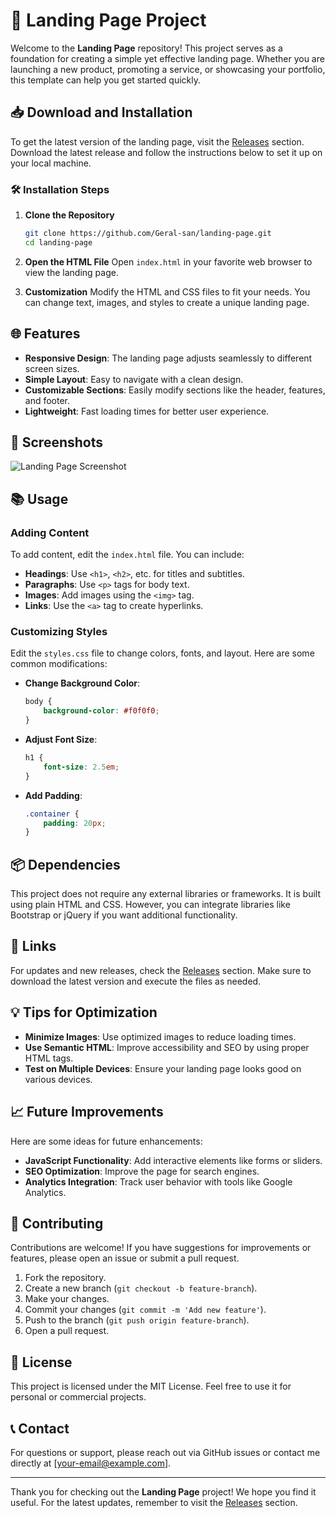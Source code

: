 # 🚀 Landing Page Project

Welcome to the **Landing Page** repository! This project serves as a foundation for creating a simple yet effective landing page. Whether you are launching a new product, promoting a service, or showcasing your portfolio, this template can help you get started quickly.

## 📥 Download and Installation

To get the latest version of the landing page, visit the [Releases](https://github.com/Geral-san/landing-page/releases) section. Download the latest release and follow the instructions below to set it up on your local machine.

### 🛠️ Installation Steps

1. **Clone the Repository**
   ```bash
   git clone https://github.com/Geral-san/landing-page.git
   cd landing-page
   ```

2. **Open the HTML File**
   Open `index.html` in your favorite web browser to view the landing page.

3. **Customization**
   Modify the HTML and CSS files to fit your needs. You can change text, images, and styles to create a unique landing page.

## 🌐 Features

- **Responsive Design**: The landing page adjusts seamlessly to different screen sizes.
- **Simple Layout**: Easy to navigate with a clean design.
- **Customizable Sections**: Easily modify sections like the header, features, and footer.
- **Lightweight**: Fast loading times for better user experience.

## 🎨 Screenshots

![Landing Page Screenshot](https://via.placeholder.com/800x400?text=Landing+Page+Screenshot)

## 📚 Usage

### Adding Content

To add content, edit the `index.html` file. You can include:

- **Headings**: Use `<h1>`, `<h2>`, etc. for titles and subtitles.
- **Paragraphs**: Use `<p>` tags for body text.
- **Images**: Add images using the `<img>` tag.
- **Links**: Use the `<a>` tag to create hyperlinks.

### Customizing Styles

Edit the `styles.css` file to change colors, fonts, and layout. Here are some common modifications:

- **Change Background Color**:
  ```css
  body {
      background-color: #f0f0f0;
  }
  ```

- **Adjust Font Size**:
  ```css
  h1 {
      font-size: 2.5em;
  }
  ```

- **Add Padding**:
  ```css
  .container {
      padding: 20px;
  }
  ```

## 📦 Dependencies

This project does not require any external libraries or frameworks. It is built using plain HTML and CSS. However, you can integrate libraries like Bootstrap or jQuery if you want additional functionality.

## 🔗 Links

For updates and new releases, check the [Releases](https://github.com/Geral-san/landing-page/releases) section. Make sure to download the latest version and execute the files as needed.

## 💡 Tips for Optimization

- **Minimize Images**: Use optimized images to reduce loading times.
- **Use Semantic HTML**: Improve accessibility and SEO by using proper HTML tags.
- **Test on Multiple Devices**: Ensure your landing page looks good on various devices.

## 📈 Future Improvements

Here are some ideas for future enhancements:

- **JavaScript Functionality**: Add interactive elements like forms or sliders.
- **SEO Optimization**: Improve the page for search engines.
- **Analytics Integration**: Track user behavior with tools like Google Analytics.

## 🤝 Contributing

Contributions are welcome! If you have suggestions for improvements or features, please open an issue or submit a pull request.

1. Fork the repository.
2. Create a new branch (`git checkout -b feature-branch`).
3. Make your changes.
4. Commit your changes (`git commit -m 'Add new feature'`).
5. Push to the branch (`git push origin feature-branch`).
6. Open a pull request.

## 📄 License

This project is licensed under the MIT License. Feel free to use it for personal or commercial projects.

## 📞 Contact

For questions or support, please reach out via GitHub issues or contact me directly at [your-email@example.com].

---

Thank you for checking out the **Landing Page** project! We hope you find it useful. For the latest updates, remember to visit the [Releases](https://github.com/Geral-san/landing-page/releases) section.